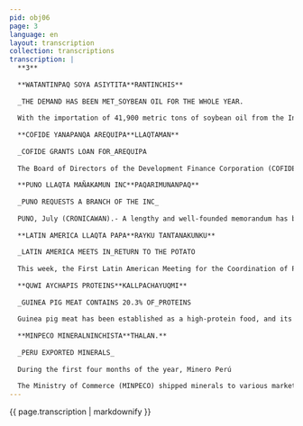 ```yaml
---
pid: obj06
page: 3
language: en
layout: transcription
collection: transcriptions
transcription: |
  **3**
  
  **WATANTINPAQ SOYA ASIYTITA**RANTINCHIS**
  
  _THE DEMAND HAS BEEN MET_SOYBEAN OIL FOR THE WHOLE YEAR.
  
  With the importation of 41,900 metric tons of soybean oil from the International Market, the National Inputs Marketing Company (ENCI) has covered the country's demand until next October. "Carta Semanal," the Ministry of Commerce's newsletter, states that the oil supply has thus been guaranteed. The same source indicates that 9,100 metric tons remain to be imported to meet consumption demands for the last two months of the year. This amount will cover the annual volume of soybean oil, the total import of which has already been authorized by the government. This year's volume to meet domestic demand reaches 51,000 metric tons.
  
  **COFIDE YANAPANQA AREQUIPA**LLAQTAMAN**
  
  _COFIDE GRANTS LOAN FOR_AREQUIPA
  
  The Board of Directors of the Development Finance Corporation (COFIDE) agreed to grant a loan to EMADIPERU for up to 31 million soles for the "Arequpara Industrial Park - Stage 3" project. The loan will be used for studies, civil works, and the acquisition of other national fixed assets. The project essentially consists of expanding the park by 134,500 square meters: complementary works for the first and second stages and the construction of a 1,400 cubic meter reservoir for the four stages that will comprise the park. With the third stage, the park's total area will increase to 649,000 square meters. The facilities of the third stage will accommodate, among others, the glass, leather, plastics, alcohol, spring, nail, electrical capacitor, and rectifier industries, as well as the local expansion of the SENATI facilities. There are also plans for the location of the Peruvian Electronic Complex.
  
  **PUNO LLAQTA MAÑAKAMUN INC**PAQARIMUNANPAQ**
  
  _PUNO REQUESTS A BRANCH OF THE INC_
  
  PUNO, July (CRONICAWAN).- A lengthy and well-founded memorandum has been sent to the Director of the National Institute of Culture, signed by the guardianship entities of Puno, requesting that a branch of the National Institute of Culture be established in this city. The petition sets forth a series of reasons, highlighting the rich cultural heritage of the department of Puno, which is currently manifested in more than one hundred institutions dedicated to cultural activities: painting, music, sculpture, crafts, folklore, archaeology, etc. Most of these are made up of the same people who create and preserve this culture, and which year after year grows in its different manifestations. The need for a branch of the National Institute of Culture to operate in Puno has been a long-standing request. On this occasion, various social, cultural, and sports entities have mobilized to demand this right. The document sent to Dr. Martha Hildebrandt also indicates that the bilingualism recently formalized by our Revolutionary Government will greatly promote the cultural and artistic activities of our people, which fully justifies the creation and immediate operation of the Puno Branch of the National Institute of Culture.
  
  **LATIN AMERICA LLAQTA PAPA**RAYKU TANTANAKUNKU**
  
  _LATIN AMERICA MEETS IN_RETURN TO THE POTATO
  
  This week, the First Latin American Meeting for the Coordination of Potato Research and Production Activities opened in Lima, bringing together representatives from fifteen countries. The event was organized by the International Potato Center, whose world headquarters are in La Molina, Lima. The meeting's primary objective will be to draw conclusions on the problems, actions, and achievements in Latin American potato research and production. Specifically, the La Molina headquarters recently hosted the Fifth Meeting of the International Potato Center's Board of Directors, where a budget of $4 million for 1976 was approved. This money will be invested in implementing basic research and technology promotion projects to increase potato production in developing countries.
  
  **QUWI AYCHAPIS PROTEINS**KALLPACHAYUQMI**
  
  _GUINEA PIG MEAT CONTAINS 20.3% OF_PROTEINS
  
  Guinea pig meat has been established as a high-protein food, and its consumption is increasing annually in Peru. According to an analysis conducted by the Department of Nutrition at the National Agrarian University and the National Center for Agricultural Research in La Molina, it has 20.3% protein. It is followed by beef with 17.5% protein, poultry with 18.3% protein, sheep with 16.4% protein, and pork with 14.5% protein. These figures are lower in nutritional value than those of rodents. Its advantages are not limited to this. Its rapid production and economical breeding, in addition to its pleasant flavor, make it one of the ideal foods. Although few people in Lima are dedicated to marketing it, in the interior of our country it is widely accepted and sold. In 1973, the guinea pig population was 20 million animals, a low figure due to the poor technology used in family farming. The Ministry of Food is responsible for disseminating and promoting an organizational and technological strategy to achieve higher production levels than the current ones.
  
  **MINPECO MINERALNINCHISTA**THALAN.**
  
  _PERU EXPORTED MINERALS_
  
  During the first four months of the year, Minero Perú
  
  The Ministry of Commerce (MINPECO) shipped minerals to various markets around the world for $195,258,000 (approximately S/.7,509,804). In detailing this news, "Carta Semanal," the Ministry of Commerce's newsletter, states that the total sales were $146,247,000 in the first quarter, and $49,011,000 in April. The largest sales were of blister copper, zinc concentrate, lead concentrate, refined lead, and refined silver. Other exports included antimony ore, bismuth, cadmium, tin, indium, mercury, molybdenum, tellurium, and tungsten.
---
```


{{ page.transcription | markdownify }}
